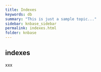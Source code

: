 ```yaml
---
title: Indexes
keywords: db
summary: "This is just a sample topic..."
sidebar: knbase_sidebar
permalink: indexes.html
folder: knbase
---
```


## indexes

xxx
